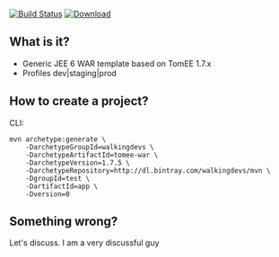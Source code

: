 [![Build Status](https://travis-ci.org/walkingdevs/tomee-war.svg?branch=master)](https://travis-ci.org/walkingdevs/tomee-war)
[![Download](https://api.bintray.com/packages/walkingdevs/mvn/tomee-war/images/download.svg)](https://bintray.com/walkingdevs/mvn/tomee-war/_latestVersion)

## What is it?
- Generic JEE 6 WAR template based on TomEE 1.7.x
- Profiles dev|staging|prod

## How to create a project?

CLI:

    mvn archetype:generate \
        -DarchetypeGroupId=walkingdevs \
        -DarchetypeArtifactId=tomee-war \
        -DarchetypeVersion=1.7.5 \
        -DarchetypeRepository=http://dl.bintray.com/walkingdevs/mvn \
        -DgroupId=test \
        -DartifactId=app \
        -Dversion=0

## Something wrong?

Let's discuss. I am a very discussful guy